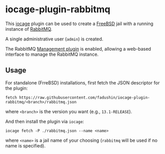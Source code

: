 # iocage-plugin-rabbitmq

This [iocage](https://iocage.readthedocs.io/en/latest/index.html) plugin can be used to create a [FreeBSD](https://freebsd.org) jail with a running instance of [RabbitMQ](https://www.rabbitmq.com).

A single administrative user (`admin`) is created.

The RabbitMQ [Management plugin](https://www.rabbitmq.com/management.html) is enabled, allowing a web-based interface to manage the RabbitMQ instance.

## Usage

For standalone (FrreBSD) installations, first fetch the JSON descriptor for the plugin:

    fetch https://raw.githubusercontent.com/fadushin/iocage-plugin-rabbitmq/<branch>/rabbitmq.json

where `<branch>` is the version you want (e.g., `13.1-RELEASE`).

And then install the plugin via `iocage`:

    iocage fetch -P ./rabbitmq.json --name <name>

where `<name>` is a jail name of your choosing (`rabbitmq` will be used if no name is specified).

